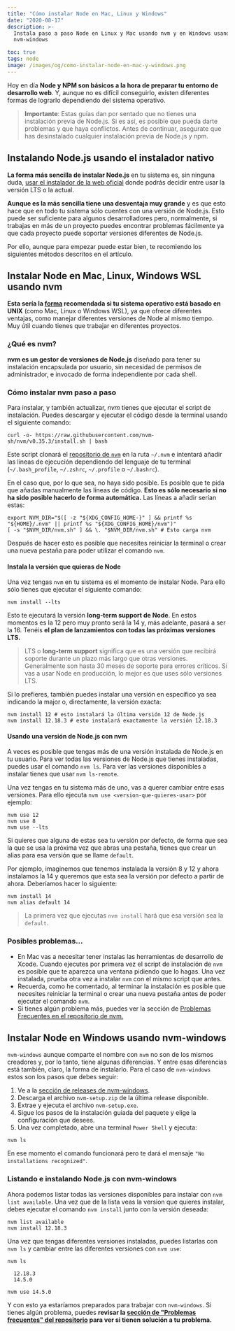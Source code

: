 ```yaml
---
title: "Cómo instalar Node en Mac, Linux y Windows"
date: "2020-08-17"
description: >-
  Instala paso a paso Node en Linux y Mac usando nvm y en Windows usando
  nvm-windows

toc: true
tags: node
image: /images/og/como-instalar-node-en-mac-y-windows.png
---
```


Hoy en día **Node y NPM son básicos a la hora de preparar tu entorno de desarrollo web**. Y, aunque no es difícil conseguirlo, existen diferentes formas de lograrlo dependiendo del sistema operativo.

> **Importante**: Estas guías dan por sentado que no tienes una instalación previa de Node.js. Si es así, es posible que pueda darte problemas y que haya conflictos. Antes de continuar, asegurate que has desinstalado cualquier instalación previa de Node.js y npm.

## Instalando Node.js usando el instalador nativo

**La forma más sencilla de instalar Node.js** en tu sistema es, sin ninguna duda, [usar el instalador de la web oficial](https://nodejs.org/es/) donde podrás decidir entre usar la versión LTS o la actual.

**Aunque es la más sencilla tiene una desventaja muy grande** y es que esto hace que en todo tu sistema sólo cuentes con una versión de Node.js. Esto puede ser suficiente para algunos desarrolladores pero, normalmente, si trabajas en más de un proyecto puedes encontrar problemas fácilmente ya que cada proyecto puede soportar versiones diferentes de Node.js.

Por ello, aunque para empezar puede estar bien, te recomiendo los siguientes métodos descritos en el artículo.

## Instalar Node en Mac, Linux, Windows WSL usando nvm

**Esta sería la [forma](https://google.com) recomendada si tu sistema operativo está basado en UNIX** (como Mac, Linux o Windows WSL), ya que ofrece diferentes ventajas, como manejar diferentes versiones de Node al mismo tiempo. Muy útil cuando tienes que trabajar en diferentes proyectos.

### ¿Qué es nvm?

**nvm es un gestor de versiones de Node.js** diseñado para tener su instalación encapsulada por usuario, sin necesidad de permisos de administrador, e invocado de forma independiente por cada shell.

### Cómo instalar nvm paso a paso

Para instalar, y también actualizar, _nvm_ tienes que ejecutar el script de instalación. Puedes descargar y ejecutar el código desde la terminal usando el siguiente comando:

```
curl -o- https://raw.githubusercontent.com/nvm-sh/nvm/v0.35.3/install.sh | bash
```

Este script clonará el [repositorio de `nvm`](https://github.com/nvm-sh/nvm) en la ruta `~/.nvm` e intentará añadir las líneas de ejecución dependiendo del lenguaje de tu terminal (`~/.bash_profile`, `~/.zshrc`, `~/.profile` o `~/.bashrc`).

En el caso que, por lo que sea, no haya sido posible. Es posible que te pida que añadas manualmente las líneas de código. **Esto es sólo necesario si no ha sido posible hacerlo de forma automática.** Las líneas a añadir serían estas:

```
export NVM_DIR="$([ -z "${XDG_CONFIG_HOME-}" ] && printf %s "${HOME}/.nvm" || printf %s "${XDG_CONFIG_HOME}/nvm")"
[ -s "$NVM_DIR/nvm.sh" ] && \. "$NVM_DIR/nvm.sh" # Esto carga nvm
```

Después de hacer esto es posible que necesites reiniciar la terminal o crear una nueva pestaña para poder utilizar el comando `nvm`.

#### Instala la versión que quieras de Node

Una vez tengas `nvm` en tu sistema es el momento de instalar Node. Para ello sólo tienes que ejecutar el siguiente comando:

```
nvm install --lts
```

Esto te ejecutará la versión **long-term support de Node**. En estos momentos es la 12 pero muy pronto será la 14 y, más adelante, pasará a ser la 16. Tenéis **el plan de lanzamientos con todas las próximas versiones LTS.**

> LTS o **long-term support** significa que es una versión que recibirá soporte durante un plazo más largo que otras versiones. Generalmente son hasta 30 meses de soporte para errores críticos. Si vas a usar Node en producción, lo mejor es que uses sólo versiones LTS.

Si lo prefieres, también puedes instalar una versión en específico ya sea indicando la major o, directamente, la versión exacta:

```
nvm install 12 # esto instalará la última versión 12 de Node.js
nvm install 12.18.3 # esto instalará exactamente la versión 12.18.3
```

#### Usando una versión de Node.js con nvm

A veces es posible que tengas más de una versión instalada de Node.js en tu usuario. Para ver todas las versiones de Node.js que tienes instaladas, puedes usar el comando `nvm ls`. Para ver las versiones disponibles a instalar tienes que usar `nvm ls-remote`.

Una vez tengas en tu sistema más de uno, vas a querer cambiar entre esas versiones. Para ello ejecuta `nvm use <version-que-quieres-usar>` por ejemplo:

```
nvm use 12
nvm use 8
nvm use --lts
```

Si quieres que alguna de estas sea tu versión por defecto, de forma que sea la que se usa la próxima vez que abras una pestaña, tienes que crear un alias para esa versión que se llame `default`.

Por ejemplo, imaginemos que tenemos instalada la versión 8 y 12 y ahora instalamos la 14 y queremos que esta sea la versión por defecto a partir de ahora. Deberíamos hacer lo siguiente:

```
nvm install 14
nvm alias default 14
```

> La primera vez que ejecutas `nvm install` hará que esa versión sea la `default`.

### Posibles problemas...

- En Mac vas a necesitar tener instalas las herramientas de desarrollo de Xcode. Cuando ejecutes por primera vez el script de instalación de `nvm` es posible que te aparezca una ventana pidiendo que lo hagas. Una vez instalada, prueba otra vez a instalar `nvm` con el mismo script que antes.
- Recuerda, como he comentado, al terminar la instalación es posible que necesites reiniciar la terminal o crear una nueva pestaña antes de poder ejecutar el comando `nvm`.
- Si tienes algún problema más, puedes ver la sección de [Problemas Frecuentes en el repositorio de nvm.](https://github.com/nvm-sh/nvm#troubleshooting-on-linux)

## Instalar Node en Windows usando nvm-windows

`nvm-windows` aunque comparte el nombre con `nvm` no son de los mismos creadores y, por lo tanto, tiene algunas diferencias. Y entre esas diferencias está también, claro, la forma de instalarlo. Para el caso de `nvm-windows` estos son los pasos que debes seguir:

1. Ve a la [sección de releases de nvm-windows](https://github.com/coreybutler/nvm-windows/releases).
2. Descarga el archivo `nvm-setup.zip` de la última release disponible.
3. Extrae y ejecuta el archivo `nvm-setup.exe`.
4. Sigue los pasos de la instalación guiada del paquete y elige la configuración que desees.
5. Una vez completado, abre una terminal `Power Shell` y ejecuta:

```
nvm ls
```

En ese momento el comando funcionará pero te dará el mensaje `"No installations recognized"`.

### Listando e instalando Node.js con nvm-windows

Ahora podemos listar todas las versiones disponibles para instalar con `nvm list available`. Una vez que de la lista veas la version que quieres instalar, debes ejecutar el comando `nvm install` junto con la versión deseada:

```
nvm list available
nvm install 12.18.3
```

Una vez que tengas diferentes versiones instaladas, puedes listarlas con `nvm ls` y cambiar entre las diferentes versiones con `nvm use`:

```
nvm ls

  12.18.3
  14.5.0

nvm use 14.5.0
```

Y con esto ya estaríamos preparados para trabajar con `nvm-windows`. Si tienes algún problema, puedes **revisar la [sección de "Problemas frecuentes" del repositorio](https://github.com/coreybutler/nvm-windows/wiki/Common-Issues) para ver si tienen solución a tu problema.**

